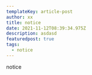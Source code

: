 ```yaml
---
templateKey: article-post
author: xx
title: notice
date: 2021-11-12T08:39:34.975Z
description: asdasd
featuredpost: true
tags:
  - notice
---
```

notice